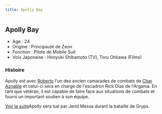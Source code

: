 ```yaml
---
title: Apolly Bay
---
```


Apolly Bay
----------





* Age : 24
* Origine : Principauté de Zeon
* Fonction : Pilote de Mobile Suit
* Voix Japonaise : Hiroyuki Shibamoto (TV), Toru Ohkawa (Films)


### Histoire


Apolly est avec [Roberto](uc/zeta-gundam/roberto.html) l'un des ancien camarades de combats de [Char Aznable](uc/zeta-gundam/quattro-bajeena.html) et celui-ci sera en charge de l'escadron Rick Dias de l'Argama. En tant que vétéran, il est capable de faire face aux situations de combats et fourni un important soutien à son équipe. 


[Voir la suite](javascript:spoiler();)Apolly sera tué par Jerid Messa durant la bataille de Gryps.


